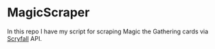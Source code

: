# MagicScraper

In this repo I have my script for scraping Magic the Gathering cards via [Scryfall](https://scryfall.com/) API.
